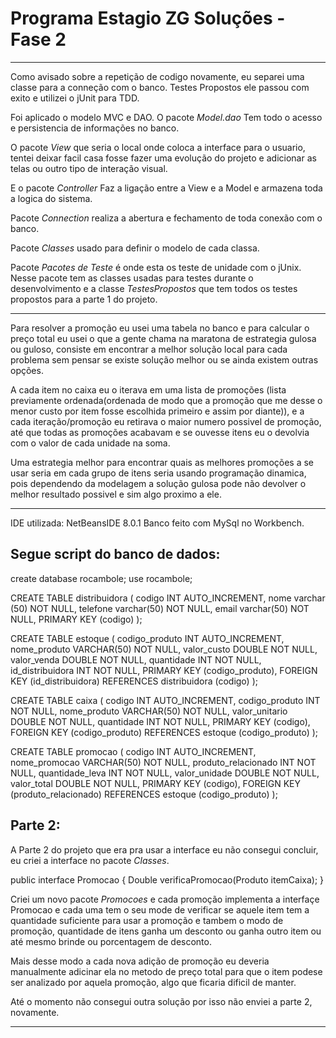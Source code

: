 # Programa Estagio ZG Soluções - Fase 2
----------------------------------------------------------------------------------------------------
Como avisado sobre a repetição de codigo novamente, eu separei uma classe para a conneção com o banco.
Testes Propostos ele passou com exito e utilizei o jUnit para TDD.

Foi aplicado o modelo MVC e DAO.
O pacote *Model.dao* Tem todo o acesso e persistencia de informações no banco.

O pacote *View* que seria o local onde coloca a interface para o usuario, tentei deixar facil casa fosse fazer uma evolução do projeto e adicionar as telas ou outro tipo de interação visual.

E o pacote *Controller* Faz a ligação entre a View e a Model e armazena toda a logica do sistema.

Pacote *Connection* realiza a abertura e fechamento de toda conexão com o banco.

Pacote *Classes* usado para definir o modelo de cada classa.

Pacote *Pacotes de Teste* é onde esta os teste de unidade com o jUnix.
Nesse pacote tem as classes usadas para testes durante o desenvolvimento e a classe *TestesPropostos* que tem todos os testes propostos para a parte 1 do projeto.

----------------------------------------------------------------------------------------------------

Para resolver a promoção eu usei uma tabela no banco e para calcular o preço total eu usei o que a gente chama na maratona de estrategia gulosa ou guloso, consiste em encontrar a melhor solução local para cada problema sem pensar se existe solução melhor ou se ainda existem outras opções.

A cada item no caixa eu o iterava em uma lista de promoções (lista previamente ordenada(ordenada de modo que a promoção que me desse o menor custo por item fosse escolhida primeiro e assim por diante)), e a cada iteração/promoção eu retirava o maior numero possivel de promoção, até que todas as promoções acabavam e se ouvesse itens eu o devolvia com o valor de cada unidade na soma.

Uma estrategia melhor para encontrar quais as melhores promoções a se usar seria em cada grupo de itens seria usando programação dinamica, pois dependendo da modelagem a solução gulosa pode não devolver o melhor resultado possivel e sim algo proximo a ele.

----------------------------------------------------------------------------------------------------

IDE utilizada: NetBeansIDE 8.0.1
Banco feito com MySql no Workbench.

Segue script do banco de dados:
----------------------------------------------------------------------------------------------------

create database rocambole;
use rocambole;

CREATE TABLE distribuidora (
	codigo INT AUTO_INCREMENT, 
    nome varchar (50) NOT NULL, 
    telefone varchar(50) NOT NULL, 
    email varchar(50) NOT NULL, 
    PRIMARY KEY (codigo) 
);

CREATE TABLE estoque ( 
	codigo_produto INT AUTO_INCREMENT,
    nome_produto VARCHAR(50) NOT NULL, 
    valor_custo DOUBLE NOT NULL,
    valor_venda DOUBLE NOT NULL, 
    quantidade INT NOT NULL, 
    id_distribuidora INT NOT NULL, 
    PRIMARY KEY (codigo_produto), 
    FOREIGN KEY (id_distribuidora) REFERENCES distribuidora (codigo) 
);

CREATE TABLE caixa ( 
	codigo INT AUTO_INCREMENT, 
    codigo_produto INT NOT NULL,
    nome_produto VARCHAR(50) NOT NULL, 
    valor_unitario DOUBLE NOT NULL, 
    quantidade INT NOT NULL,
    PRIMARY KEY (codigo),
    FOREIGN KEY (codigo_produto) REFERENCES estoque (codigo_produto) 
);

CREATE TABLE promocao (
	codigo INT AUTO_INCREMENT,
	nome_promocao VARCHAR(50) NOT NULL, 
	produto_relacionado INT NOT NULL, 
    quantidade_leva INT NOT NULL, 
    valor_unidade DOUBLE NOT NULL,
	valor_total DOUBLE NOT NULL,
    PRIMARY KEY (codigo), 
    FOREIGN KEY (produto_relacionado) REFERENCES estoque (codigo_produto)
);

Parte 2:
----------------------------------------------------------------------------------------------------

A Parte 2 do projeto que era pra usar a interface eu não consegui concluir, eu criei a interface no pacote *Classes*.

public interface Promocao {
    Double verificaPromocao(Produto itemCaixa);
}

Criei um novo pacote *Promocoes* e cada promoção implementa a interfaçe Promocao e cada uma tem o seu mode de verificar se aquele item tem a quantidade suficiente para usar a promoção e tambem o modo de promoção, quantidade de itens ganha um desconto ou ganha outro item ou até mesmo brinde ou porcentagem de desconto.

Mais desse modo a cada nova adição de promoção eu deveria manualmente adicinar ela no metodo de preço total para que o item podese ser analizado por aquela promoção, algo que ficaria dificil de manter.

Até o momento não consegui outra solução por isso não enviei a parte 2, novamente.

----------------------------------------------------------------------------------------------------
